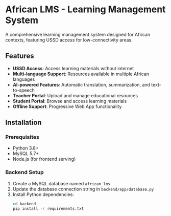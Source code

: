 # African LMS - Learning Management System

A comprehensive learning management system designed for African contexts, featuring USSD access for low-connectivity areas.

## Features

- **USSD Access**: Access learning materials without internet
- **Multi-language Support**: Resources available in multiple African languages
- **AI-powered Features**: Automatic translation, summarization, and text-to-speech
- **Teacher Portal**: Upload and manage educational resources
- **Student Portal**: Browse and access learning materials
- **Offline Support**: Progressive Web App functionality

## Installation

### Prerequisites

- Python 3.8+
- MySQL 5.7+
- Node.js (for frontend serving)

### Backend Setup

1. Create a MySQL database named `african_lms`
2. Update the database connection string in `backend/app/database.py`
3. Install Python dependencies:
   ```bash
   cd backend
   pip install -r requirements.txt